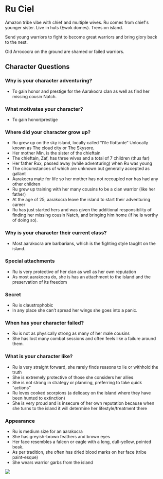 # Ru Ciel
Amazon tribe vibe with chief and multiple wives. Ru comes from chief's younger sister. Live in huts (Ewok domes). Trees on island. 

Send young warriors to fight to become great warriors and bring glory back to the nest. 

Old Arrococra on the ground are shamed or failed warriors.

## Character Questions
### Why is your character adventuring?

* To gain honor and prestige for the Aarakocra clan as well as find her missing cousin Natch. 

### What motivates your character?

-   To gain honor/prestige


### Where did your character grow up?


-   Ru grew up on the sky island, locally called “l'île flottante” Unlocally known as The cloud city or The Skysore.
-   Her mother Min, is the sister of the chieftain 
-   The chieftain, Zaf, has three wives and a total of 7 children (thus far)
-   Her father Rux, passed away (while adventuring) when Ru was young
-   The circumstances of which are unknown but generally accepted as gallant
-   Aarakocra mate for life so her mother has not recoupled nor has had any other children
-   Ru grew up training with her many cousins to be a clan warrior (like her father)
-   At the age of 25, aarakocra leave the island to start their adventuring career
-   Ru has just started hers and was given the additional responsibility of finding her missing cousin Natch, and bringing him home (if he is worthy of doing so). 
  
  

### Why is your character their current class?

-   Most aarakocra are barbarians, which is the fighting style taught on the island.

  

### Special attachments

-   Ru is very protective of her clan as well as her own reputation
-   As most aarakocra do, she is has an attachment to the island and the preservation of its freedom

  

### Secret  

-   Ru is claustrophobic
-   In any place she can’t spread her wings she goes into a panic.

  
  

### When has your character failed?

-   Ru is not as physically strong as many of her male cousins
-   She has lost many combat sessions and often feels like a failure around them.


### What is your character like?

-   Ru is very straight forward, she rarely finds reasons to lie or withhold the truth
-   She is extremely protective of those she considers her allies
-   She is not strong in strategy or planning, preferring to take quick “actions” 
-   Ru loves cooked scorpions (a delicacy on the island where they have been hunted to extinction)
-   She is very proud and is insecure of her own reputation because when she turns to the island it will determine her lifestyle/treatment there

  

### Appearance

-   Ru is medium size for an aarakocra
-   She has greyish-brown feathers and brown eyes
-   Her face resembles a falcon or eagle with a long, dull-yellow, pointed beak.
-   As per tradition, she often has dried blood marks on her face (tribe paint-esque)
-   She wears warrior garbs from the island 

![](https://lh5.googleusercontent.com/3GqvXH6pgLsKtCzbPJqJAjwocPthgldLEiYmp7hEeaAhYSYXCSj1TZ6EQlK9P69Wt7_udHWu6qxNZqkM1-CWHLVgMCoUUbohUwNM_Sfn1Hhfhc2V7O2BSv7s-p5kTMc-Baq3J0iA)
